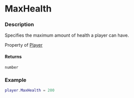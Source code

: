 # MaxHealth
### Description
Specifies the maximum amount of health a player can have.

Property of [Player](/classes/Player/)

#### Returns
`number`

### Example
```lua
player.MaxHealth = 200
```